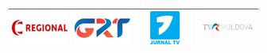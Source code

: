| ![](https://raw.githubusercontent.com/RevGear/logo/master/Countries/MD/Canal-Regional.png) | ![](https://raw.githubusercontent.com/RevGear/logo/master/Countries/MD/GRT.png) | ![](https://raw.githubusercontent.com/RevGear/logo/master/Countries/MD/Jurnal-TV.png) | ![](https://raw.githubusercontent.com/RevGear/logo/master/Countries/MD/TVR-Moldova.png)  | 
|:---:|:---:|:---:|:---:| 	
